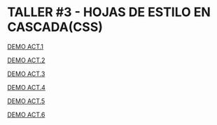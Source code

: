# TALLER #3 - HOJAS DE ESTILO EN CASCADA(CSS)

[DEMO ACT.1](https://rober19.github.io/TecnologiasWEB/CORTE%20I/TALLER%20%233%20-%20HOJAS%20DE%20ESTILO%20EN%20CASCADA(CSS)/1/logos.html)

[DEMO ACT.2](https://rober19.github.io/TecnologiasWEB/CORTE%20I/TALLER%20%233%20-%20HOJAS%20DE%20ESTILO%20EN%20CASCADA(CSS)/2/borders.html)

[DEMO ACT.3](https://rober19.github.io/TecnologiasWEB/CORTE%20I/TALLER%20%233%20-%20HOJAS%20DE%20ESTILO%20EN%20CASCADA(CSS)/3/round.html)

[DEMO ACT.4](https://rober19.github.io/TecnologiasWEB/CORTE%20I/TALLER%20%233%20-%20HOJAS%20DE%20ESTILO%20EN%20CASCADA(CSS)/4/)

[DEMO ACT.5](https://rober19.github.io/TecnologiasWEB/CORTE%20I/TALLER%20%233%20-%20HOJAS%20DE%20ESTILO%20EN%20CASCADA(CSS)/5/)

[DEMO ACT.6](https://rober19.github.io/TecnologiasWEB/CORTE%20I/TALLER%20%233%20-%20HOJAS%20DE%20ESTILO%20EN%20CASCADA(CSS)/6/)
